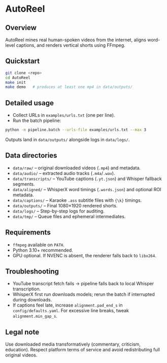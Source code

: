 # AutoReel

## Overview
AutoReel mines real human-spoken videos from the internet, aligns word-level captions, and renders vertical shorts using FFmpeg.

## Quickstart
```bash
git clone <repo>
cd AutoReel
make init
make demo   # produces at least one mp4 in data/outputs/
```

## Detailed usage
- Collect URLs in `examples/urls.txt` (one per line).
- Run the batch pipeline:

```bash
python -m pipeline.batch --urls-file examples/urls.txt --max 3
```

Outputs land in `data/outputs/` alongside logs in `data/logs/`.

## Data directories
- `data/raw/` – original downloaded videos (`.mp4`) and metadata.
- `data/audio/` – extracted audio tracks (`.m4a`/`.wav`).
- `data/transcripts/` – YouTube captions (`.yt.json`) and Whisper fallback segments.
- `data/aligned/` – WhisperX word timings (`.words.json`) and optional ROI metadata.
- `data/captions/` – Karaoke `.ass` subtitle files with `{\k}` timings.
- `data/outputs/` – Final 1080×1920 rendered shorts.
- `data/logs/` – Step-by-step logs for auditing.
- `data/tmp/` – Queue files and ephemeral intermediates.

## Requirements
- `ffmpeg` available on `PATH`.
- Python 3.10+ recommended.
- GPU optional. If NVENC is absent, the renderer falls back to `libx264`.

## Troubleshooting
- YouTube transcript fetch fails → pipeline falls back to local Whisper transcription.
- WhisperX first run downloads models; rerun the batch if interrupted during downloads.
- If captions feel late, increase `alignment.pad_end_s` in `config/defaults.yaml`. For excessive line breaks, tweak `alignment.min_gap_s`.

## Legal note
Use downloaded media transformatively (commentary, criticism, education). Respect platform terms of service and avoid redistributing full original videos.
